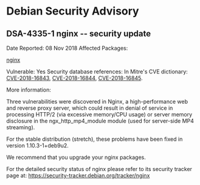 
Debian Security Advisory
========================


DSA-4335-1 nginx -- security update
-----------------------------------



Date Reported:
08 Nov 2018
Affected Packages:

[nginx](https://packages.debian.org/src:nginx)

Vulnerable:
Yes
Security database references:
In Mitre's CVE dictionary: [CVE-2018-16843](https://security-tracker.debian.org/tracker/CVE-2018-16843), [CVE-2018-16844](https://security-tracker.debian.org/tracker/CVE-2018-16844), [CVE-2018-16845](https://security-tracker.debian.org/tracker/CVE-2018-16845).  

More information:

Three vulnerabilities were discovered in Nginx, a high-performance web
and reverse proxy server, which could result in denial of service in processing
HTTP/2 (via excessive memory/CPU usage) or server memory disclosure in
the ngx\_http\_mp4\_module module (used for server-side MP4 streaming).


For the stable distribution (stretch), these problems have been fixed in
version 1.10.3-1+deb9u2.


We recommend that you upgrade your nginx packages.


For the detailed security status of nginx please refer to
its security tracker page at:
<https://security-tracker.debian.org/tracker/nginx>






